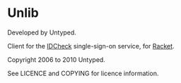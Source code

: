 Unlib
=====

Developed by Untyped.

Client for the [IDCheck][1] single-sign-on service, for [Racket][2].

Copyright 2006 to 2010 Untyped.

See LICENCE and COPYING for licence information.

[1]: http://idcheck.sourceforge.net
[2]: http://www.racket-lang.org
